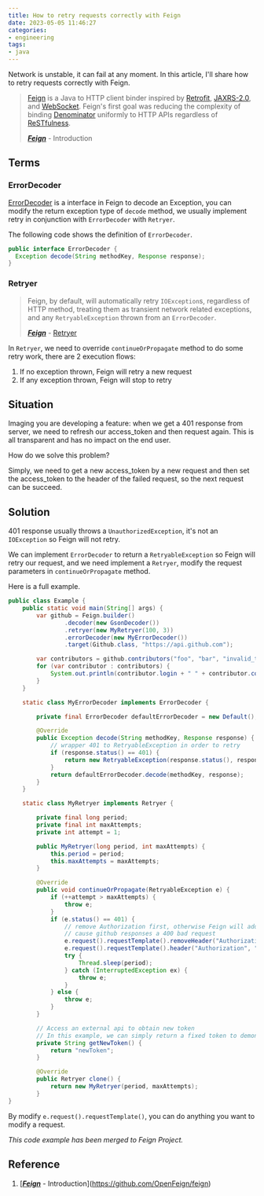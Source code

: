 ```yaml
---
title: How to retry requests correctly with Feign
date: 2023-05-05 11:46:27
categories:
- engineering
tags:
- java
---
```


Network is unstable, it can fail at any moment. In this article, I'll share how to retry requests correctly with Feign.

> [Feign](https://github.com/OpenFeign/feign/) is a Java to HTTP client binder inspired by [Retrofit](https://github.com/square/retrofit), [JAXRS-2.0](https://jax-rs-spec.java.net/nonav/2.0/apidocs/index.html), and [WebSocket](http://www.oracle.com/technetwork/articles/java/jsr356-1937161.html). Feign's first goal was reducing the complexity of binding [Denominator](https://github.com/Netflix/Denominator) uniformly to HTTP APIs regardless of [ReSTfulness](http://www.slideshare.net/adrianfcole/99problems).
>
> ***[Feign](https://github.com/OpenFeign/feign/#error-handling)*** - Introduction

<!--more-->

## Terms

### ErrorDecoder

[ErrorDecoder](https://github.com/OpenFeign/feign/#error-handling) is a interface in Feign to decode an Exception, you can modify the return exception type of `decode` method, we usually implement retry in conjunction with `ErrorDecoder` with `Retryer`.  

The following code shows the definition of `ErrorDecoder`.

```java
public interface ErrorDecoder {
  Exception decode(String methodKey, Response response);
}
```

### Retryer

> Feign, by default, will automatically retry `IOException`s, regardless of HTTP method, treating them as transient network related exceptions, and any `RetryableException` thrown from an `ErrorDecoder`. 
>
> ***[Feign](https://github.com/OpenFeign/feign/#error-handling)*** - [Retryer](https://github.com/OpenFeign/feign/#retry)

In `Retryer`, we need to override `continueOrPropagate` method to do some retry work, there are 2 execution flows:

1. If no exception thrown, Feign will retry a new request
2. If any exception thrown, Feign will stop to retry

## Situation

Imaging you are developing a feature: when we get a 401 response from server, we need to refresh our access_token and then request again. This is all transparent and has no impact on the end user.

How do we solve this problem?

Simply, we need to get a new access_token by a new request and then set the access_token to the header of the failed request, so the next request can be succeed.

## Solution 

401 response usually throws a `UnauthorizedException`, it's not an `IOException` so Feign will not retry. 

We can implement `ErrorDecoder` to return a `RetryableException` so Feign will retry our request, and we need implement a `Retryer`, modify the request parameters in `continueOrPropagate` method.

Here is a full example.

```java
public class Example {
    public static void main(String[] args) {
        var github = Feign.builder()
                .decoder(new GsonDecoder())
                .retryer(new MyRetryer(100, 3))
                .errorDecoder(new MyErrorDecoder())
                .target(Github.class, "https://api.github.com");

        var contributors = github.contributors("foo", "bar", "invalid_token");
        for (var contributor : contributors) {
            System.out.println(contributor.login + " " + contributor.contributions);
        }
    }

    static class MyErrorDecoder implements ErrorDecoder {

        private final ErrorDecoder defaultErrorDecoder = new Default();

        @Override
        public Exception decode(String methodKey, Response response) {
            // wrapper 401 to RetryableException in order to retry
            if (response.status() == 401) {
                return new RetryableException(response.status(), response.reason(), response.request().httpMethod(), null, response.request());
            }
            return defaultErrorDecoder.decode(methodKey, response);
        }
    }

    static class MyRetryer implements Retryer {

        private final long period;
        private final int maxAttempts;
        private int attempt = 1;

        public MyRetryer(long period, int maxAttempts) {
            this.period = period;
            this.maxAttempts = maxAttempts;
        }

        @Override
        public void continueOrPropagate(RetryableException e) {
            if (++attempt > maxAttempts) {
                throw e;
            }
            if (e.status() == 401) {
                // remove Authorization first, otherwise Feign will add a new Authorization header
                // cause github responses a 400 bad request
                e.request().requestTemplate().removeHeader("Authorization");
                e.request().requestTemplate().header("Authorization", "Bearer " + getNewToken());
                try {
                    Thread.sleep(period);
                } catch (InterruptedException ex) {
                    throw e;
                }
            } else {
                throw e;
            }
        }

        // Access an external api to obtain new token
        // In this example, we can simply return a fixed token to demonstrate how Retryer works
        private String getNewToken() {
            return "newToken";
        }

        @Override
        public Retryer clone() {
            return new MyRetryer(period, maxAttempts);
        }
}
```

By modify `e.request().requestTemplate()`, you can do anything you want to modify a request.

*This code example has been merged to Feign Project.*

## Reference

1. [***[Feign](https://github.com/OpenFeign/feign/#error-handling)*** - Introduction](https://github.com/OpenFeign/feign)
